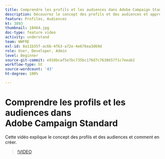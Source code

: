 ```yaml
---
title: Comprendre les profils et les audiences dans Adobe Campaign Standard
description: Découvrez le concept des profils et des audiences et apprenez à créer des profils et des audiences.
feature: Profiles, Audiences
kt: 3893
thumbnail: 18464.jpg
doc-type: feature video
activity: understand
team: WWFRE
exl-id: 8a11b35f-ac6b-4f63-a72e-4e676ea3d69d
role: User, Developer, Admin
level: Beginner
source-git-commit: e918bcaf5e7bc735bc176d7c7638657f1c7eeab2
workflow-type: ht
source-wordcount: '43'
ht-degree: 100%

---
```


# Comprendre les profils et les audiences dans Adobe Campaign Standard

Cette vidéo explique le concept des profils et des audiences et comment en créer.

>[!VIDEO](https://video.tv.adobe.com/v/18464?quality=12)
